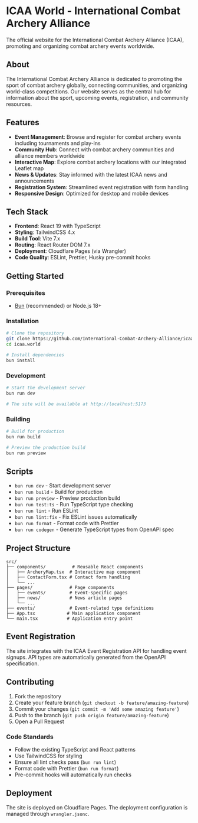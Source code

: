# ICAA World - International Combat Archery Alliance

The official website for the International Combat Archery Alliance (ICAA), promoting and organizing combat archery events worldwide.

## About

The International Combat Archery Alliance is dedicated to promoting the sport of combat archery globally, connecting communities, and organizing world-class competitions. Our website serves as the central hub for information about the sport, upcoming events, registration, and community resources.

## Features

- **Event Management**: Browse and register for combat archery events including tournaments and play-ins
- **Community Hub**: Connect with combat archery communities and alliance members worldwide
- **Interactive Map**: Explore combat archery locations with our integrated Leaflet map
- **News & Updates**: Stay informed with the latest ICAA news and announcements
- **Registration System**: Streamlined event registration with form handling
- **Responsive Design**: Optimized for desktop and mobile devices

## Tech Stack

- **Frontend**: React 19 with TypeScript
- **Styling**: TailwindCSS 4.x
- **Build Tool**: Vite 7.x
- **Routing**: React Router DOM 7.x
- **Deployment**: Cloudflare Pages (via Wrangler)
- **Code Quality**: ESLint, Prettier, Husky pre-commit hooks

## Getting Started

### Prerequisites

- [Bun](https://bun.sh/) (recommended) or Node.js 18+

### Installation

```bash
# Clone the repository
git clone https://github.com/International-Combat-Archery-Alliance/icaa.world.git
cd icaa.world

# Install dependencies
bun install
```

### Development

```bash
# Start the development server
bun run dev

# The site will be available at http://localhost:5173
```

### Building

```bash
# Build for production
bun run build

# Preview the production build
bun run preview
```

## Scripts

- `bun run dev` - Start development server
- `bun run build` - Build for production
- `bun run preview` - Preview production build
- `bun run test:ts` - Run TypeScript type checking
- `bun run lint` - Run ESLint
- `bun run lint:fix` - Fix ESLint issues automatically
- `bun run format` - Format code with Prettier
- `bun run codegen` - Generate TypeScript types from OpenAPI spec

## Project Structure

```
src/
├── components/          # Reusable React components
│   ├── ArcheryMap.tsx  # Interactive map component
│   ├── ContactForm.tsx # Contact form handling
│   └── ...
├── pages/              # Page components
│   ├── events/         # Event-specific pages
│   ├── news/           # News article pages
│   └── ...
├── events/             # Event-related type definitions
├── App.tsx            # Main application component
└── main.tsx           # Application entry point
```

## Event Registration

The site integrates with the ICAA Event Registration API for handling event signups. API types are automatically generated from the OpenAPI specification.

## Contributing

1. Fork the repository
2. Create your feature branch (`git checkout -b feature/amazing-feature`)
3. Commit your changes (`git commit -m 'Add some amazing feature'`)
4. Push to the branch (`git push origin feature/amazing-feature`)
5. Open a Pull Request

### Code Standards

- Follow the existing TypeScript and React patterns
- Use TailwindCSS for styling
- Ensure all lint checks pass (`bun run lint`)
- Format code with Prettier (`bun run format`)
- Pre-commit hooks will automatically run checks

## Deployment

The site is deployed on Cloudflare Pages. The deployment configuration is managed through `wrangler.jsonc`.
